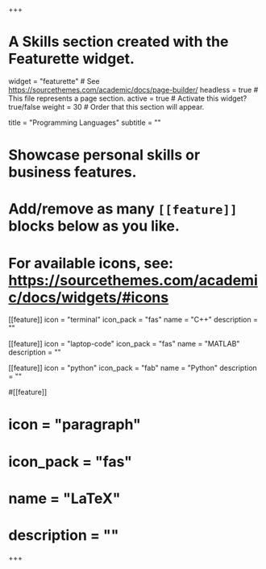 +++
# A Skills section created with the Featurette widget.
widget = "featurette"  # See https://sourcethemes.com/academic/docs/page-builder/
headless = true  # This file represents a page section.
active = true  # Activate this widget? true/false
weight = 30  # Order that this section will appear.

title = "Programming Languages"
subtitle = ""

# Showcase personal skills or business features.
# 
# Add/remove as many `[[feature]]` blocks below as you like.
# 
# For available icons, see: https://sourcethemes.com/academic/docs/widgets/#icons

[[feature]]
  icon = "terminal"
  icon_pack = "fas"
  name = "C++"
  description = ""
  
[[feature]]
  icon = "laptop-code"
  icon_pack = "fas"
  name = "MATLAB"
  description = ""
  
[[feature]]
  icon = "python"
  icon_pack = "fab"
  name = "Python"
  description = ""

#[[feature]]
#  icon = "paragraph"
#  icon_pack = "fas"
#  name = "LaTeX"
#  description = ""
+++

